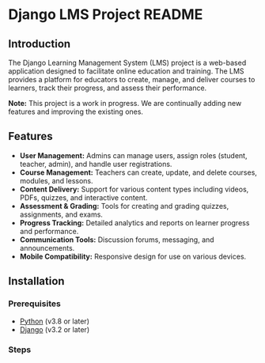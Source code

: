 # Django LMS Project README

## Introduction
The Django Learning Management System (LMS) project is a web-based application designed to facilitate online education and training. The LMS provides a platform for educators to create, manage, and deliver courses to learners, track their progress, and assess their performance.

**Note:** This project is a work in progress. We are continually adding new features and improving the existing ones.

## Features
- **User Management:** Admins can manage users, assign roles (student, teacher, admin), and handle user registrations.
- **Course Management:** Teachers can create, update, and delete courses, modules, and lessons.
- **Content Delivery:** Support for various content types including videos, PDFs, quizzes, and interactive content.
- **Assessment & Grading:** Tools for creating and grading quizzes, assignments, and exams.
- **Progress Tracking:** Detailed analytics and reports on learner progress and performance.
- **Communication Tools:** Discussion forums, messaging, and announcements.
- **Mobile Compatibility:** Responsive design for use on various devices.

## Installation
### Prerequisites
- [Python](https://www.python.org/downloads/) (v3.8 or later)
- [Django](https://www.djangoproject.com/) (v3.2 or later)

### Steps

